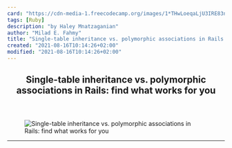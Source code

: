 ```yaml
---
card: "https://cdn-media-1.freecodecamp.org/images/1*THwLoeqaLjU3IRE83n8TAA.jpeg"
tags: [Ruby]
description: "by Haley Mnatzaganian"
author: "Milad E. Fahmy"
title: "Single-table inheritance vs. polymorphic associations in Rails: find what works for you"
created: "2021-08-16T10:14:26+02:00"
modified: "2021-08-16T10:14:26+02:00"
---
```

<div class="site-wrapper">
<main id="site-main" class="site-main outer">
<div class="inner">
<article class="post-full post tag-ruby tag-software-development tag-web-development tag-database tag-tech ">
<header class="post-full-header">
<h1 class="post-full-title">Single-table inheritance vs. polymorphic associations in Rails: find what works for you</h1>
</header>
<figure class="post-full-image">
<picture>
<source media="(max-width: 700px)" sizes="1px" srcset="data:image/gif;base64,R0lGODlhAQABAIAAAAAAAP///yH5BAEAAAAALAAAAAABAAEAAAIBRAA7 1w">
<source media="(min-width: 701px)" sizes="(max-width: 800px) 400px,
(max-width: 1170px) 700px,
1400px" srcset="https://cdn-media-1.freecodecamp.org/images/1*THwLoeqaLjU3IRE83n8TAA.jpeg 300w,
https://cdn-media-1.freecodecamp.org/images/1*THwLoeqaLjU3IRE83n8TAA.jpeg 600w,
https://cdn-media-1.freecodecamp.org/images/1*THwLoeqaLjU3IRE83n8TAA.jpeg 1000w,
https://cdn-media-1.freecodecamp.org/images/1*THwLoeqaLjU3IRE83n8TAA.jpeg 2000w">
<img onerror="this.style.display='none'" src="https://cdn-media-1.freecodecamp.org/images/1*THwLoeqaLjU3IRE83n8TAA.jpeg" alt="Single-table inheritance vs. polymorphic associations in Rails: find what works for you">
</picture>
</figure>
<section class="post-full-content">
<div class="post-content medium-migrated-article">
</div>
<hr>
</section>
</article>
</div>
</main>
</div>
<!-- Google Tag Manager (noscript) -->
<!-- End Google Tag Manager (noscript) -->
